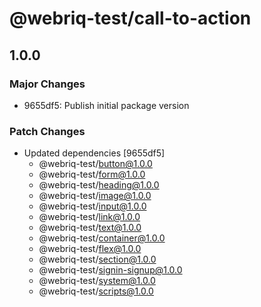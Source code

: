 # @webriq-test/call-to-action

## 1.0.0

### Major Changes

- 9655df5: Publish initial package version

### Patch Changes

- Updated dependencies [9655df5]
  - @webriq-test/button@1.0.0
  - @webriq-test/form@1.0.0
  - @webriq-test/heading@1.0.0
  - @webriq-test/image@1.0.0
  - @webriq-test/input@1.0.0
  - @webriq-test/link@1.0.0
  - @webriq-test/text@1.0.0
  - @webriq-test/container@1.0.0
  - @webriq-test/flex@1.0.0
  - @webriq-test/section@1.0.0
  - @webriq-test/signin-signup@1.0.0
  - @webriq-test/system@1.0.0
  - @webriq-test/scripts@1.0.0
